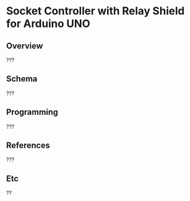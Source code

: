 # Socket Controller with Relay Shield for Arduino UNO

## Overview

???

## Schema

???

## Programming

???

## References

???

## Etc

??